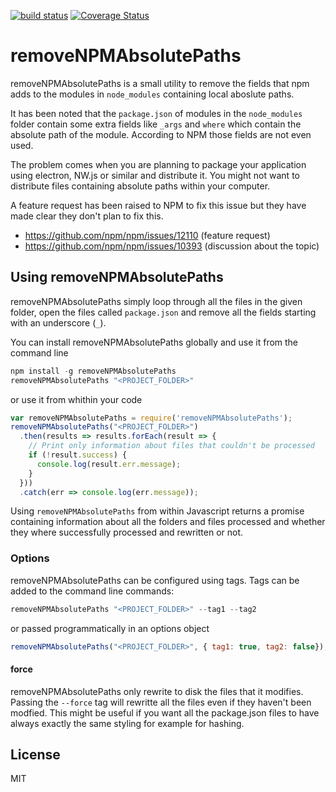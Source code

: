 [![build status](https://travis-ci.org/juanjoDiaz/removeNPMAbsolutePaths.svg?branch=master)](https://travis-ci.org/juanjoDiaz/removeNPMAbsolutePaths?branch=master)
[![Coverage Status](https://coveralls.io/repos/github/juanjoDiaz/removeNPMAbsolutePaths/badge.svg?branch=master)](https://coveralls.io/github/juanjoDiaz/removeNPMAbsolutePaths?branch=master)

# removeNPMAbsolutePaths

removeNPMAbsolutePaths is a small utility to remove the fields that npm adds to the modules in `node_modules` containing local aboslute paths.

It has been noted that the `package.json` of modules in the `node_modules` folder contain some extra fields like `_args` and `where` which contain the absolute path of the module. According to NPM those fields are not even used.

The problem comes when you are planning to package your application using electron, NW.js or similar and distribute it. You might not want to distribute files containing absolute paths within your computer.

A feature request has been raised to NPM to fix this issue but they have made clear they don't plan to fix this.
  - https://github.com/npm/npm/issues/12110 (feature request)
  - https://github.com/npm/npm/issues/10393 (discussion about the topic)

## Using removeNPMAbsolutePaths

removeNPMAbsolutePaths simply loop through all the files in the given folder, open the files called `package.json` and remove all the fields starting with an underscore (`_`).

You can  install removeNPMAbsolutePaths globally and use it from the command line
```Javascript
npm install -g removeNPMAbsolutePaths
removeNPMAbsolutePaths "<PROJECT_FOLDER>"
```
or use it from whithin your code
```Javascript
var removeNPMAbsolutePaths = require('removeNPMAbsolutePaths');
removeNPMAbsolutePaths("<PROJECT_FOLDER>")
  .then(results => results.forEach(result => {
    // Print only information about files that couldn't be processed
    if (!result.success) {
      console.log(result.err.message);
    }
  }))
  .catch(err => console.log(err.message));
```
Using `removeNPMAbsolutePaths` from within Javascript returns a promise containing information about all the folders and files processed and whether they where successfully processed and rewritten or not.

### Options
removeNPMAbsolutePaths can be configured using tags. Tags can be added to the command line commands:
```Javascript
removeNPMAbsolutePaths "<PROJECT_FOLDER>" --tag1 --tag2
```
or passed programmatically in an options object
```Javascript
removeNPMAbsolutePaths("<PROJECT_FOLDER>", { tag1: true, tag2: false});
```

#### force
removeNPMAbsolutePaths only rewrite to disk the files that it modifies. Passing the `--force` tag will rewritte all the files even if they haven't been modfied. This might be useful if you want all the package.json files to have always exactly the same styling for example for hashing.

## License
MIT
